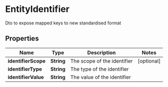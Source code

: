 

# EntityIdentifier

Dto to expose mapped keys to new standardised format

## Properties

Name | Type | Description | Notes
------------ | ------------- | ------------- | -------------
**identifierScope** | **String** | The scope of the identifier |  [optional]
**identifierType** | **String** | The type of the identifier | 
**identifierValue** | **String** | The value of the identifier | 



